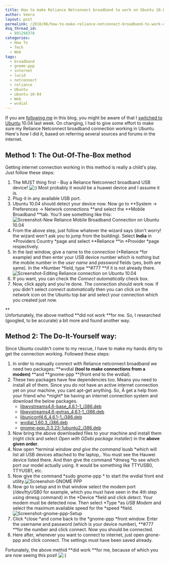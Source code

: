 ```yaml
---
title: How to make Reliance Netconnect broadband to work on Ubuntu 10.04
author: Veera
layout: post
permalink: /2010/06/how-to-make-reliance-netconnect-broadband-to-work-on-ubuntu-10-04/
dsq_thread_id:
  - 891298378
categories:
  - How To
  - Tech
  - Web
tags:
  - broadband
  - gnome-ppp
  - internet
  - lucid
  - netconnect
  - reliance
  - Ubuntu
  - ubuntu-10-04
  - Web
  - wvdial
---
```


If you are [following me][1] in this blog, you might be aware of that I [switched to Ubuntu][2] 10.04 last week. On changing, I had to give some effort to make sure my Reliance Netconnect broadband connection working in Ubuntu. Here's how I did it, based on referring several sources and forums in the internet.

 [1]: http://feeds2.feedburner.com/veerasundar/dreamz "Subscribe to this blog"
 [2]: http://veerasundar.com/blog/2010/06/changed-to-ubuntu-10-04/ "Changed to Ubuntu 10.04"

## Method 1: The Out-Of-The-Box method

Getting internet connection working in this method is really a child's play. Just follow these steps:

1.  The MUST thing first - Buy a Reliance Netconnect broadband USB device! ![:)][3] Most probably it would be a huawei device and I assume it is.
2.  Plug-it in any available USB port.
3.  Ubuntu 10.04 should detect your device now. Now go to **System -> Preferences -> Network connections **and select the **Mobile Broadband **tab. You'll see something like this:![Screenshot-New Reliance Mobile Broadband Connection on Ubuntu 10.04][4]
4.  From the above step, just follow whatever the wizard says (don't worry! the wizard won't ask you to jump from the building). Select **India** in *Providers Country *page and select **Reliance **in *Provider *page respectively.
5.  In the last window, give a name to the connection (*Reliance *for example) and then enter your USB device number which is nothing but the mobile number in the *user name* and *password* fields (yes, both are same). In the *Number *field, type **#777 **if it is not already there.![Screenshot-Editing Reliance connection on Ubuntu 10.04][5]
6.  If you want, you can check the *Connect automatically* check box.
7.  Now, click apply and you're done. The connection should work now. If you didn't select *connect automatically* then you can click on the network icon on the Ubuntu top bar and select your connection which you created just now.

 [3]: http://veerasundar.com/blog/wp-includes/images/smilies/icon_smile.gif
 [4]: http://veerasundar.com/img/2010/06/Screenshot-New-Mobile-Broadband-Connection.png "Screenshot-New Reliance Mobile Broadband Connection on Ubuntu 10.04"
 [5]: http://veerasundar.com/img/2010/06/Screenshot-Editing-Reliance.png "Screenshot-Editing Reliance connection on Ubuntu 10.04"

**  
Unfortunately, the above method **did not work **for me. So, I researched (googled, to be accurate) a bit more and found another way.

## Method 2: The Do-It-Yourself way:

Since Ubuntu couldn't come to my rescue, I have to make my hands dirty to get the connection working. Followed these steps:

1.  In order to manually connect with Reliance netconnect broadband we need two packages: **wvdial **(tool to make connections from a modem)** **and **gnome-ppp **(front end to the wvdial).
2.  These two packages have few dependencies too. Means you need to install all of them. Since you do not have an active internet connection yet on your machine, you cant apt-get anything. So, Â get a help from your friend who \*might\* be having an internet connection system and download the below packages. 
    *   [libwvstreams4.6-base\_4.6.1-1\_i386.deb][6]
    *   [libwvstreams4.6-extras\_4.6.1-1\_i386.deb][7]
    *   [libuniconf4.6\_4.6.1-1\_i386.deb][8]
    *   [wvdial\_1.60.3\_i386.deb][9]
    *   [gnome-ppp\_0.3.23-1ubuntu2\_i386.deb][10]
3.  Now bring the above downloaded files to your machine and install them (right click and select *Open with GDebi package installer*) in the **above given order**.
4.  Now open *terminal *window and give the command* lsusb *which will list all USB devices attached to the laptop,. You must see the Hauwei device listed there. And then give the command *dmesg *to see which port our model actually using. It would be something like TTYUSB0, TTYUSB1, etc.
5.  Now give the command *sudo gnome-ppp * to start the wvdial front end utility.![Screenshot-GNOME PPP][11]
6.  Now go to setup and in that window select the modem port (/dev/ttyUSB0 for example, which you must have seen in the 4th step using dmesg command) in the *Device *field and click *detect*. Your modem must be detected now. Then select *Type *as *USB Modem* and select the maximum available speed for the *speed *field.![Screenshot-gnome-ppp-Setup][12]
7.  Click *close *and come back to the *gnome-ppp *front window. Enter the username and password (which is your device number), **#777 **for the number and click connect. Now you should be connected.
8.  Here after, whenever you want to connect to internet, just open gnone-ppp and click connect. The settings must have been saved already.

 [6]: http://packages.ubuntu.com/uk/lucid/i386/libwvstreams4.6-base/download "Download Page for libwvstreams4.6-base_4.6.1-1_i386.deb on Intel x86 machines"
 [7]: http://packages.ubuntu.com/us/lucid/i386/libwvstreams4.6-extras/download "Download Page for libwvstreams4.6-extras_4.6.1-1_i386.deb on Intel x86 machines"
 [8]: http://packages.ubuntu.com/lucid/i386/libuniconf4.6/download "Download Page for libuniconf4.6_4.6.1-1_i386.deb on Intel x86 machines"
 [9]: http://packages.ubuntu.com/lucid/i386/wvdial/download "Download Page for wvdial_1.60.3_i386.deb on Intel x86 machines"
 [10]: http://packages.ubuntu.com/hardy/i386/gnome-ppp/download "Download Page for gnome-ppp_0.3.23-1_i386.deb on Intel x86 machines"
 [11]: http://veerasundar.com/img/2010/06/Screenshot-GNOME-PPP.png "Screenshot-GNOME PPP"
 [12]: http://veerasundar.com/img/2010/06/Screenshot-Setup.png "Screenshot-gnome-ppp-Setup"

Fortunately, the above methid **did work **for me, because of which you are now seeing this post! ![:)][3]